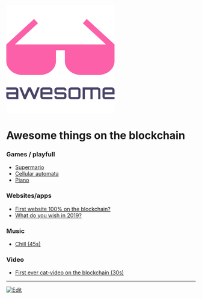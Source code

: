   <img src="https://raw.githubusercontent.com/github/explore/c304601f028774885ef27f72e6fe2d331729d8bc/topics/awesome/awesome.png" alt="" style="margin:auto">


# Awesome things on the blockchain <!--[![Awesome](https://cdn.rawgit.com/sindresorhus/awesome/d7305f38d29fed78fa85652e3a63e154dd8e8829/media/badge.svg)](https://github.com/bico-media/awesome) -->


### Games / playfull

- [Supermario](https://bico.media/ffe8f32c9003a50a82a7d1a68a4ca40cbc0429718e483c8dc79fbd6ddc8a4089.html)
- [Cellular automata](https://bico.media/f830cad9c888f1715b7af7350aeff24676a5c00295928da631a71fb965fb58e8)
- [Piano](https://bico.media/0a68bb439a78ab5a721f0a139abedcbe0259f7f050fbba2ebed6006bb953bd5e.html)

### Websites/apps

- [First website 100% on the blockchain?](https://bico.media/729dcc63aa3cf388296177e86a564f8cd5d112be1a3cd43f5c71195fe5eab716.html)
- [What do you wish in 2019?](https://bico.media/c5b1e42d3ebcf0cdd348b255f77064f1fe59adb333c417118b795e80886cc2aa.html)


### Music

- [Chill (45s)](https://bico.media/5ec3aa4453d29a270ebef1a7390e36082833ff00fcd3fbff1188f618a5fa4037)



### Video

- [First ever cat-video on the blockchain (30s)](https://bico.media/8d29c20fd086ad5aa859037eb9bb25aaf6ebb84706965c4c662bbdb40e9cba02)


----

[![Edit](https://img.shields.io/badge/Edit%20on-Github-green.svg)](https://github.com/bico-media/awesome)

